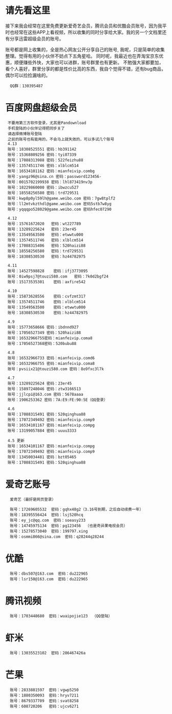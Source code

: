 # 请先看这里
接下来我会经常在这里免费更新爱奇艺会员，腾讯会员和优酷会员账号，因为我平时也经常在这些APP上看视频，所以收集的同时分享给大家。我的另一个文档里还有分享迅雷超级会员的账号。

账号都是网上收集的，全是热心网友公开分享自己的账号, 我呢，只是简单的收集整理。觉得有用的小伙伴不妨点下五角星哈。
同时呢，我最近也在弄淘宝京东优惠，顺便赚些外快，大家也可以进群，账号群里也有更新。
不勉强大家都要加，看个人喜好，群里分享的都是性价比高的东西，我自个觉得不错，还有bug商品，偶尔可以捡捡漏啥的。

      QQ群：130395487

# 百度网盘超级会员

     不要用第三方软件登录，尤其是Pandownload
     手机登陆的小伙伴记得把同步关了
     请选择微博账号登陆
     之前的账号也有能用的，不会马上就失效的，可以多试几个账号
     4.13
     账号：18308525551 密码：hb391142
     账号：15368809256 密码：tyi07339
     账号：17088313988 密码：522feizhu88
     账号：13574511746 密码：xlblcm514
     账号：16534101162 密码：mianfeivip.combg
     账号：yangz96@sina.cn 密码：password123456-
     账号：0015702199938 密码：lhl873419nv3p
     账号：18229860000 密码：ibwzcu527
     账号：18558256580 密码：trd729531
     账号：kwp8p0yl59lh@game.weibo.com 密码：7gw8tplf2
     账号：ll2mtvkzthdl@game.weibo.com 密码5stb7w8yg
     账号：yqqqpo528029@game.weibo.com 密码hfec07290

     4.12
     账号：15761672020   密码：wt227789
     账号：13289225624   密码：23er45
     账号：13549563500   密码：etwwtu000
     账号：13574511746   密码：xlblcm514
     账号：17088315406   密码：520haizi88
     账号：18558256580   密码：trd729531
     账号：18308530530   密码：hz44782975

     4.11
     账号：14527598828    密码：ifj3773095
     账号：0iw9psj7@touzi580.com   密码：7k0d2bgf24
     账号：15173535301    密码：axfire542

     4.10
     账号：15873628556    密码：cvfzmt317
     账号：13574511746    密码：xlblcm514
     账号：13549563500    密码：etwwtu000
     账号：18308530530    密码：hz44782975
     
     4.9
     账号：15773658666 密码：ibdnnd927
     账号：17056527349 密码：520haizi88
     账号：16532966755密码：mianfeivip.coma8
     账号：17056527368密码：520bubu88
     
     4.8
     账号：16532966733 密码：mianfeivip.comd6
     账号：16532966755 密码：mianfeivip.coma8
     账号：pvsiix21@touzi580.com 密码：8o9fxc3l7k

     4.7
     账号：13289225624 密码：23er45
     账号：15897248046 密码：ztw3166513
     账号：jjlcpi@163.com 密码：5678aaaa
     账号：1906253362 密码：7A:E9:FE:90:5E（QQ登录）

     4.6
     账号：17088315491 密码：520qinghua88
     账号：17072349492 密码：mianfeivip.comp9
     账号：16534101167 密码：mianfeivip.compg
     账号：13199057884 密码：uuuu3333
     
     4.5 更新
     账号：16534101167 密码：mianfeivip.compg
     账号：17072349492 密码：mianfeivip.comp9
     账号：13450034481 密码：bzt05465
     账号：17088315491 密码：520qinghua88
     
# 爱奇艺账号 
      爱奇艺（最好是网页登录）
      
      账号：17269605532  密码：gqhx48g2（3.16号到期，之后自动续费一年）
      账号：18395556424  密码：lsj520hcq
      账号：ey_jc@qq.com  密码：soeasy233
      账号：14745975134  密码：pg123456  （也是奇异果电视会员）
      账号：15278573040  密码：199797.xing
      账号：osmmi866@sina.com  密码：q28244q28244

# 优酷
      账号：dbs507@163.com  密码：du222965
      账号：lsr150@163.com  密码：du222965

# 腾讯视频
      账号：1703448680  密码：wuaipojie123  （QQ登陆）

# 虾米
      账号：13035523102  密码：286467426a

# 芒果
      账号：2833881597  密码：vgwp5250
      账号：1880350093  密码：hryv7211
      账号：8679337709  密码：svat8258
      账号：608720206   密码：ujcv6271
      


